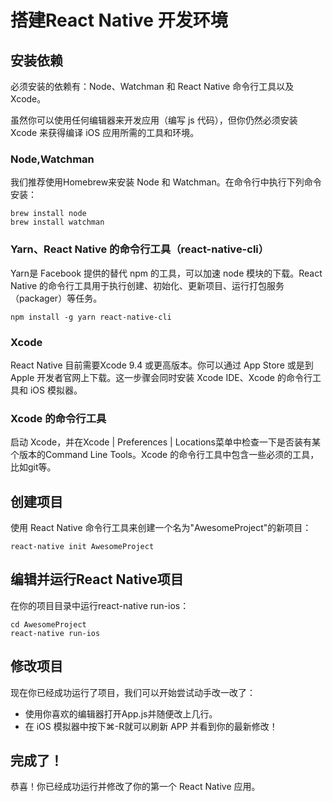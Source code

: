 # 搭建React Native 开发环境

## 安装依赖

必须安装的依赖有：Node、Watchman 和 React Native 命令行工具以及 Xcode。

虽然你可以使用任何编辑器来开发应用（编写 js 代码），但你仍然必须安装 Xcode 来获得编译 iOS 应用所需的工具和环境。

### Node,Watchman

我们推荐使用Homebrew来安装 Node 和 Watchman。在命令行中执行下列命令安装：

    brew install node
    brew install watchman


### Yarn、React Native 的命令行工具（react-native-cli）

Yarn是 Facebook 提供的替代 npm 的工具，可以加速 node 模块的下载。React Native 的命令行工具用于执行创建、初始化、更新项目、运行打包服务（packager）等任务。

    npm install -g yarn react-native-cli

### Xcode

React Native 目前需要Xcode 9.4 或更高版本。你可以通过 App Store 或是到Apple 开发者官网上下载。这一步骤会同时安装 Xcode IDE、Xcode 的命令行工具和 iOS 模拟器。

### Xcode 的命令行工具

启动 Xcode，并在Xcode | Preferences | Locations菜单中检查一下是否装有某个版本的Command Line Tools。Xcode 的命令行工具中包含一些必须的工具，比如git等。

## 创建项目

使用 React Native 命令行工具来创建一个名为"AwesomeProject"的新项目：


    react-native init AwesomeProject

## 编辑并运行React Native项目

在你的项目目录中运行react-native run-ios：

    cd AwesomeProject
    react-native run-ios

## 修改项目

现在你已经成功运行了项目，我们可以开始尝试动手改一改了：

+ 使用你喜欢的编辑器打开App.js并随便改上几行。
+ 在 iOS 模拟器中按下⌘-R就可以刷新 APP 并看到你的最新修改！

## 完成了！

恭喜！你已经成功运行并修改了你的第一个 React Native 应用。